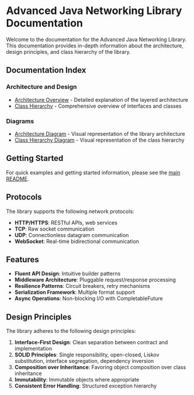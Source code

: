 # Advanced Java Networking Library Documentation

Welcome to the documentation for the Advanced Java Networking Library. This documentation provides in-depth information about the architecture, design principles, and class hierarchy of the library.

## Documentation Index

### Architecture and Design

- [Architecture Overview](ARCHITECTURE.md) - Detailed explanation of the layered architecture
- [Class Hierarchy](CLASS_HIERARCHY.md) - Comprehensive overview of interfaces and classes

### Diagrams

- [Architecture Diagram](architecture.svg) - Visual representation of the library architecture
- [Class Hierarchy Diagram](class-hierarchy.svg) - Visual representation of the class hierarchy

## Getting Started

For quick examples and getting started information, please see the [main README](../README.md).

## Protocols

The library supports the following network protocols:

- **HTTP/HTTPS**: RESTful APIs, web services
- **TCP**: Raw socket communication
- **UDP**: Connectionless datagram communication
- **WebSocket**: Real-time bidirectional communication

## Features

- **Fluent API Design**: Intuitive builder patterns
- **Middleware Architecture**: Pluggable request/response processing
- **Resilience Patterns**: Circuit breakers, retry mechanisms
- **Serialization Framework**: Multiple format support
- **Async Operations**: Non-blocking I/O with CompletableFuture

## Design Principles

The library adheres to the following design principles:

1. **Interface-First Design**: Clean separation between contract and implementation
2. **SOLID Principles**: Single responsibility, open-closed, Liskov substitution, interface segregation, dependency inversion
3. **Composition over Inheritance**: Favoring object composition over class inheritance
4. **Immutability**: Immutable objects where appropriate
5. **Consistent Error Handling**: Structured exception hierarchy